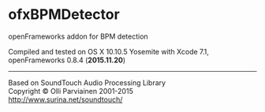 # ofxBPMDetector
openFrameworks addon for BPM detection<br>

Compiled and tested on OS X 10.10.5 Yosemite with Xcode 7.1, openFrameworks 0.8.4 (**2015.11.20**)

------------
Based on SoundTouch Audio Processing Library<br>
Copyright © Olli Parviainen 2001-2015<br>
http://www.surina.net/soundtouch/
<p>
